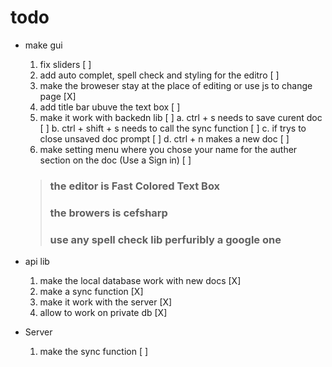 # todo
* make gui
    1. fix sliders [ ]
    2. add auto complet, spell check and styling for the editro [ ]
    3. make the broweser stay at the place of editing or use js to change page [X]
	4. add title bar ubuve the text box [ ]
    5. make it work with backedn lib [ ]
		a. ctrl + s needs to save curent doc [ ]
		b. ctrl + shift + s needs to call the sync function [ ]
		c. if trys to close unsaved doc prompt [ ]
		d. ctrl + n makes a new doc [ ]
	6. make setting menu where you chose your name for the auther section on the doc (Use a Sign in) [ ]

    > ### the editor is Fast Colored Text Box
    > ### the browers is cefsharp
    > ### use any spell check lib perfuribly a google one

* api lib
	 1. make the local database work with new docs [X]
	 2. make a sync function [X]
	 3. make it work with the server [X]
	 4. allow to work on private db [X]

* Server
	1. make the sync function [ ]
